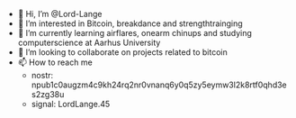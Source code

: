 - 👋 Hi, I’m @Lord-Lange
- 👀 I’m interested in Bitcoin, breakdance and strengthtrainging
- 🌱 I’m currently learning airflares, onearm chinups and studying computerscience at Aarhus University
- 💞️ I’m looking to collaborate on projects related to bitcoin
- 📫 How to reach me
    - nostr: npub1c0augzm4c9kh24rq2nr0vnanq6y0q5zy5eymw3l2k8rtf0qhd3es2zg38u
    - signal: LordLange.45

<!---
Lord-Lange/Lord-Lange is a ✨ special ✨ repository because its `README.md` (this file) appears on your GitHub profile.
You can click the Preview link to take a look at your changes.
--->

